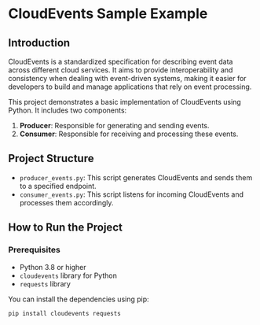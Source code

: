 # CloudEvents Sample Example

## Introduction

CloudEvents is a standardized specification for describing event data across different cloud services. It aims to provide interoperability and consistency when dealing with event-driven systems, making it easier for developers to build and manage applications that rely on event processing.

This project demonstrates a basic implementation of CloudEvents using Python. It includes two components:
1. **Producer**: Responsible for generating and sending events.
2. **Consumer**: Responsible for receiving and processing these events.

## Project Structure

- `producer_events.py`: This script generates CloudEvents and sends them to a specified endpoint.
- `consumer_events.py`: This script listens for incoming CloudEvents and processes them accordingly.

## How to Run the Project

### Prerequisites
- Python 3.8 or higher
- `cloudevents` library for Python
- `requests` library

You can install the dependencies using pip:

```bash
pip install cloudevents requests

